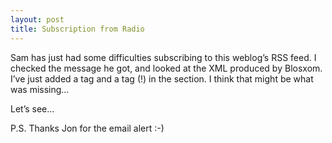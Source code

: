 ```yaml
---
layout: post
title: Subscription from Radio
---
```



Sam has just had some difficulties subscribing to this weblog’s RSS feed. I checked the message he got, and looked at the XML produced by Blosxom. I’ve just added a <description/> tag and a <language/> tag (!) in the <channel/> section. I think that might be what was missing…

Let’s see…

P.S. Thanks Jon for the email alert :-)



